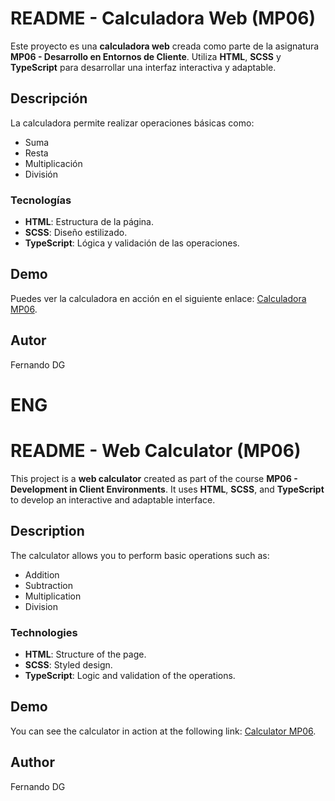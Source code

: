 <!DOCTYPE html>
<html lang="es">
<head>
    <meta charset="UTF-8">
    <meta name="viewport" content="width=device-width, initial-scale=1.0">
</head>
<body>
    <h1>README - Calculadora Web (MP06)</h1>
    <p>Este proyecto es una <strong>calculadora web</strong> creada como parte de la asignatura <strong>MP06 - Desarrollo en Entornos de Cliente</strong>. Utiliza <strong>HTML</strong>, <strong>SCSS</strong> y <strong>TypeScript</strong> para desarrollar una interfaz interactiva y adaptable.</p>
    <h2>Descripción</h2>
    <p>La calculadora permite realizar operaciones básicas como:</p>
    <ul>
        <li>Suma</li>
        <li>Resta</li>
        <li>Multiplicación</li>
        <li>División</li>
    </ul>
    <h3>Tecnologías</h3>
    <ul>
        <li><strong>HTML</strong>: Estructura de la página.</li>
        <li><strong>SCSS</strong>: Diseño estilizado.</li>
        <li><strong>TypeScript</strong>: Lógica y validación de las operaciones.</li>
    </ul>
    <h2>Demo</h2>
    <p>Puedes ver la calculadora en acción en el siguiente enlace: <a href="https://calculadora-mp06.netlify.app/">Calculadora MP06</a>.</p>
    <h2>Autor</h2>
    <p>Fernando DG</p>
    <h1>ENG</h1>
    <h1>README - Web Calculator (MP06)</h1>
    <p>This project is a <strong>web calculator</strong> created as part of the course <strong>MP06 - Development in Client Environments</strong>. It uses <strong>HTML</strong>, <strong>SCSS</strong>, and <strong>TypeScript</strong> to develop an interactive and adaptable interface.</p>
    <h2>Description</h2>
    <p>The calculator allows you to perform basic operations such as:</p>
    <ul>
        <li>Addition</li>
        <li>Subtraction</li>
        <li>Multiplication</li>
        <li>Division</li>
    </ul>
    <h3>Technologies</h3>
    <ul>
        <li><strong>HTML</strong>: Structure of the page.</li>
        <li><strong>SCSS</strong>: Styled design.</li>
        <li><strong>TypeScript</strong>: Logic and validation of the operations.</li>
    </ul>
    <h2>Demo</h2>
    <p>You can see the calculator in action at the following link: <a href="https://calculadora-mp06.netlify.app/">Calculator MP06</a>.</p>
    <h2>Author</h2>
    <p>Fernando DG</p>
</body>
</html>
